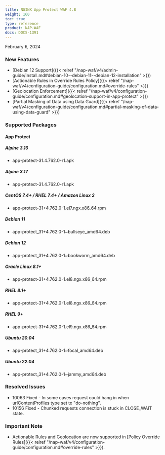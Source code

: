 ```yaml
---
title: NGINX App Protect WAF 4.8
weight: 160
toc: true
type: reference
product: NAP-WAF
docs: DOCS-1391
---
```


February 6, 2024


### New Features

- [Debian 12 Support]({{< relref "/nap-waf/v4/admin-guide/install.md#debian-10--debian-11--debian-12-installation" >}})
- [Actionable Rules in Override Rules Policy]({{< relref "/nap-waf/v4/configuration-guide/configuration.md#override-rules" >}})
- [Geolocation Enforcement]({{< relref "/nap-waf/v4/configuration-guide/configuration.md#geolocation-support-in-app-protect" >}})
- [Partial Masking of Data using Data Guard]({{< relref "/nap-waf/v4/configuration-guide/configuration.md#partial-masking-of-data-using-data-guard" >}})


### Supported Packages

#### App Protect

##### Alpine 3.16

- app-protect-31.4.762.0-r1.apk

##### Alpine 3.17

- app-protect-31.4.762.0-r1.apk

##### CentOS 7.4+ / RHEL 7.4+ / Amazon Linux 2

- app-protect-31+4.762.0-1.el7.ngx.x86_64.rpm

##### Debian 11

- app-protect_31+4.762.0-1~bullseye_amd64.deb

##### Debian 12

- app-protect_31+4.762.0-1~bookworm_amd64.deb

##### Oracle Linux 8.1+

- app-protect-31+4.762.0-1.el8.ngx.x86_64.rpm

##### RHEL 8.1+

- app-protect-31+4.762.0-1.el8.ngx.x86_64.rpm

##### RHEL 9+

- app-protect-31+4.762.0-1.el9.ngx.x86_64.rpm

##### Ubuntu 20.04

- app-protect_31+4.762.0-1~focal_amd64.deb

##### Ubuntu 22.04

- app-protect_31+4.762.0-1~jammy_amd64.deb


### Resolved Issues

- 10063 Fixed - In some cases request could hang in when urlContentProfiles type set to "do-nothing".
- 10156 Fixed - Chunked requests connection is stuck in CLOSE_WAIT state.


### **Important Note**

- Actionable Rules and Geolocation are now supported in [Policy Override Rules]({{< relref "/nap-waf/v4/configuration-guide/configuration.md#override-rules" >}}).
